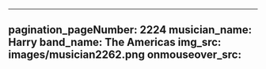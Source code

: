 ------
pagination_pageNumber: 2224
musician_name: Harry
band_name: The Americas
img_src: images/musician2262.png
onmouseover_src: 
------
